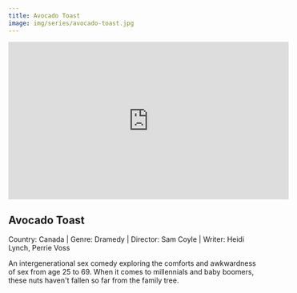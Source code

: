 ```yaml
---
title: Avocado Toast
image: img/series/avocado-toast.jpg
---
```

<iframe width="560" height="315" src="https://www.avocadotoasttheseries.com" frameborder="0" allow="accelerometer; autoplay; encrypted-media; gyroscope; picture-in-picture" allowfullscreen></iframe>

## Avocado Toast
Country: Canada | Genre: Dramedy | Director: Sam Coyle | Writer: Heidi Lynch, Perrie Voss

An intergenerational sex comedy exploring the comforts and awkwardness of sex from age 25 to 69. When it comes to millennials and baby boomers, these nuts haven't fallen so far from the family tree.